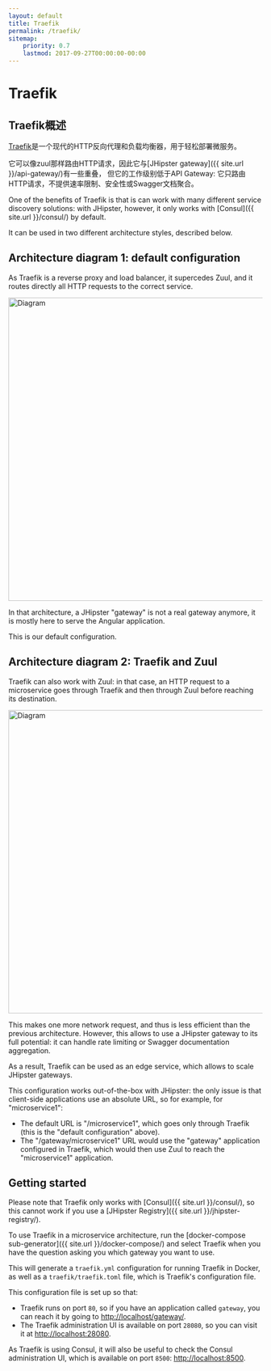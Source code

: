 ```yaml
---
layout: default
title: Traefik
permalink: /traefik/
sitemap:
    priority: 0.7
    lastmod: 2017-09-27T00:00:00-00:00
---
```


# <i class="fa fa-exchange"></i> Traefik

## Traefik概述

[Traefik](https://traefik.io/)是一个现代的HTTP反向代理和负载均衡器，用于轻松部署微服务。

它可以像zuul那样路由HTTP请求，因此它与[JHipster gateway]({{ site.url }}/api-gateway/)有一些重叠， 但它的工作级别低于API Gateway: 它只路由HTTP请求，不提供速率限制、安全性或Swagger文档聚合。

One of the benefits of Traefik is that is can work with many different service discovery solutions: with JHipster, however, it only works with [Consul]({{ site.url }}/consul/) by default.

It can be used in two different architecture styles, described below.

## Architecture diagram 1: default configuration

As Traefik is a reverse proxy and load balancer, it supercedes Zuul, and it routes directly all HTTP requests to the correct service.

<img src="{{ site.url }}/images/microservices_architecture_detail.004.png" alt="Diagram" style="width: 800; height: 600" class="img-responsive"/>

In that architecture, a JHipster "gateway" is not a real gateway anymore, it is mostly here to serve the Angular application.

This is our default configuration.

## Architecture diagram 2: Traefik and Zuul

Traefik can also work with Zuul: in that case, an HTTP request to a microservice goes through Traefik and then through Zuul before reaching its destination.

<img src="{{ site.url }}/images/microservices_architecture_detail.005.png" alt="Diagram" style="width: 800; height: 600" class="img-responsive"/>

This makes one more network request, and thus is less efficient than the previous architecture. However, this allows to use a JHipster gateway to its full potential: it can handle rate limiting or Swagger documentation aggregation.

As a result, Traefik can be used as an edge service, which allows to scale JHipster gateways.

This configuration works out-of-the-box with JHipster: the only issue is that client-side applications use an absolute URL, so for example, for "microservice1":

- The default URL is "/microservice1", which goes only through Traefik (this is the "default configuration" above).
- The "/gateway/microservice1" URL would use the "gateway" application configured in Traefik, which would then use Zuul to reach the "microservice1" application.

## Getting started

Please note that Traefik only works with [Consul]({{ site.url }}/consul/), so this cannot work if you use a [JHipster Registry]({{ site.url }}/jhipster-registry/).

To use Traefik in a microservice architecture, run the [docker-compose sub-generator]({{ site.url }}/docker-compose/) and select Traefik when you have the question asking you which gateway you want to use.

This will generate a `traefik.yml` configuration for running Traefik in Docker, as well as a `traefik/traefik.toml` file, which is Traefik's configuration file.

This configuration file is set up so that:

- Traefik runs on port `80`, so if you have an application called `gateway`, you can reach it by going to [http://localhost/gateway/](http://localhost/gateway/).
- The Traefik administration UI is available on port `28080`, so you can visit it at [http://localhost:28080](http://localhost:28080).

As Traefik is using Consul, it will also be useful to check the Consul administration UI, which is available on port `8500`: [http://localhost:8500](http://localhost:8500).
